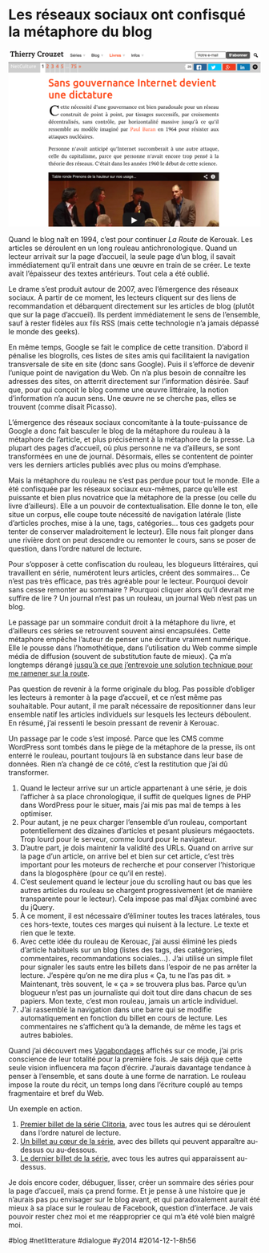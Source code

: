 # Les réseaux sociaux ont confisqué la métaphore du blog

![](_i/screenshot.png)

Quand le blog naît en 1994, c’est pour continuer *La Route* de Kerouak. Les articles se déroulent en un long rouleau antichronologique. Quand un lecteur arrivait sur la page d’accueil, la seule page d’un blog, il savait immédiatement qu’il entrait dans une œuvre en train de se créer. Le texte avait l’épaisseur des textes antérieurs. Tout cela a été oublié.

Le drame s’est produit autour de 2007, avec l’émergence des réseaux sociaux. À partir de ce moment, les lecteurs cliquent sur des liens de recommandation et débarquent directement sur les articles de blog (plutôt que sur la page d’accueil). Ils perdent immédiatement le sens de l’ensemble, sauf à rester fidèles aux fils RSS (mais cette technologie n’a jamais dépassé le monde des geeks).

En même temps, Google se fait le complice de cette transition. D’abord il pénalise les blogrolls, ces listes de sites amis qui facilitaient la navigation transversale de site en site (donc sans Google). Puis il s’efforce de devenir l’unique point de navigation du Web. On n’a plus besoin de connaître les adresses des sites, on atterrit directement sur l’information désirée. Sauf que, pour qui conçoit le blog comme une œuvre littéraire, la notion d’information n’a aucun sens. Une œuvre ne se cherche pas, elles se trouvent (comme disait Picasso).

L’émergence des réseaux sociaux concomitante à la toute-puissance de Google a donc fait basculer le blog de la métaphore du rouleau à la métaphore de l’article, et plus précisément à la métaphore de la presse. La plupart des pages d’accueil, où plus personne ne va d’ailleurs, se sont transformées en une de journal. Désormais, elles se contentent de pointer vers les derniers articles publiés avec plus ou moins d’emphase.

Mais la métaphore du rouleau ne s’est pas perdue pour tout le monde. Elle a été confisquée par les réseaux sociaux eux-mêmes, parce qu’elle est puissante et bien plus novatrice que la métaphore de la presse (ou celle du livre d’ailleurs). Elle a un pouvoir de contextualisation. Elle donne le ton, elle situe un corpus, elle coupe toute nécessité de navigation latérale (liste d’articles proches, mise à la une, tags, catégories… tous ces gadgets pour tenter de conserver maladroitement le lecteur). Elle nous fait plonger dans une rivière dont on peut descendre ou remonter le cours, sans se poser de question, dans l’ordre naturel de lecture.

Pour s’opposer à cette confiscation du rouleau, les blogueurs littéraires, qui travaillent en série, numérotent leurs articles, créent des sommaires… Ce n’est pas très efficace, pas très agréable pour le lecteur. Pourquoi devoir sans cesse remonter au sommaire ? Pourquoi cliquer alors qu’il devrait me suffire de lire ? Un journal n’est pas un rouleau, un journal Web n’est pas un blog.

Le passage par un sommaire conduit droit à la métaphore du livre, et d’ailleurs ces séries se retrouvent souvent ainsi encapsulées. Cette métaphore empêche l’auteur de penser une écriture vraiment numérique. Elle le pousse dans l’homothétique, dans l’utilisation du Web comme simple média de diffusion (souvent de substitution faute de mieux). Ça m’a longtemps dérangé [jusqu’à ce que j’entrevoie une solution technique pour me ramener sur la route](../10/ce-qui-manque-au-blog-ou-la-revolution-litteraire.md).

Pas question de revenir à la forme originale du blog. Pas possible d’obliger les lecteurs à remonter à la page d’accueil, et ce n’est même pas souhaitable. Pour autant, il me paraît nécessaire de repositionner dans leur ensemble natif les articles individuels sur lesquels les lecteurs déboulent. En résumé, j’ai ressenti le besoin pressant de revenir à Kerouac.

Un passage par le code s’est imposé. Parce que les CMS comme WordPress sont tombés dans le piège de la métaphore de la presse, ils ont enterré le rouleau, pourtant toujours là en substance dans leur base de données. Rien n’a changé de ce côté, c’est la restitution que j’ai dû transformer.

1. Quand le lecteur arrive sur un article appartenant à une série, je dois l’afficher à sa place chronologique, il suffit de quelques lignes de PHP dans WordPress pour le situer, mais j’ai mis pas mal de temps à les optimiser.
2. Pour autant, je ne peux charger l’ensemble d’un rouleau, comportant potentiellement des dizaines d’articles et pesant plusieurs mégaoctets. Trop lourd pour le serveur, comme lourd pour le navigateur.
3. D’autre part, je dois maintenir la validité des URLs. Quand on arrive sur la page d’un article, on arrive bel et bien sur cet article, c’est très important pour les moteurs de recherche et pour conserver l’historique dans la blogosphère (pour ce qu’il en reste).
4. C’est seulement quand le lecteur joue du scrolling haut ou bas que les autres articles du rouleau se chargent progressivement (et de manière transparente pour le lecteur). Cela impose pas mal d’Ajax combiné avec du jQuery.
5. À ce moment, il est nécessaire d’éliminer toutes les traces latérales, tous ces hors-texte, toutes ces marges qui nuisent à la lecture. Le texte et rien que le texte.
6. Avec cette idée du rouleau de Kerouac, j’ai aussi éliminé les pieds d’article habituels sur un blog (listes des tags, des catégories, commentaires, recommandations sociales…). J’ai utilisé un simple filet pour signaler les sauts entre les billets dans l’espoir de ne pas arrêter la lecture. J’espère qu’on ne me dira plus « Ça, tu ne l’as pas dit. » Maintenant, très souvent, le « ça » se trouvera plus bas. Parce qu’un blogueur n’est pas un journaliste qui doit tout dire dans chacun de ses papiers. Mon texte, c’est mon rouleau, jamais un article individuel.
7. J’ai rassemblé la navigation dans une barre qui se modifie automatiquement en fonction du billet en cours de lecture. Les commentaires ne s’affichent qu’à la demande, de même les tags et autres babioles.

Quand j’ai découvert mes [Vagabondages](../11/le-je-lappareil-photo-et-limprimante/1.md) affichés sur ce mode, j’ai pris conscience de leur totalité pour la première fois. Je sais déjà que cette seule vision influencera ma façon d’écrire. J’aurais davantage tendance à penser à l’ensemble, et sans doute à une forme de narration. Le rouleau impose la route du récit, un temps long dans l’écriture couplé au temps fragmentaire et bref du Web.

Un exemple en action.
1. [Premier billet de la série Clitoria](../11/clitoria-chapitre-1.md), avec tous les autres qui se déroulent dans l’ordre naturel de lecture.
2. [Un billet au cœur de la série](../11/clitoria-chapitre-4.md), avec des billets qui peuvent apparaître au-dessus ou au-dessous.
3. [Le dernier billet de la série](clitoria-chapitre-7.md), avec tous les autres qui apparaissent au-dessus.

Je dois encore coder, débuguer, lisser, créer un sommaire des séries pour la page d’accueil, mais ça prend forme. Et je pense à une histoire que je n’aurais pas pu envisager sur le blog avant, et qui paradoxalement aurait été mieux à sa place sur le rouleau de Facebook, question d’interface. Je vais pouvoir rester chez moi et me réapproprier ce qui m’a été volé bien malgré moi.



#blog #netlitterature #dialogue #y2014 #2014-12-1-8h56
